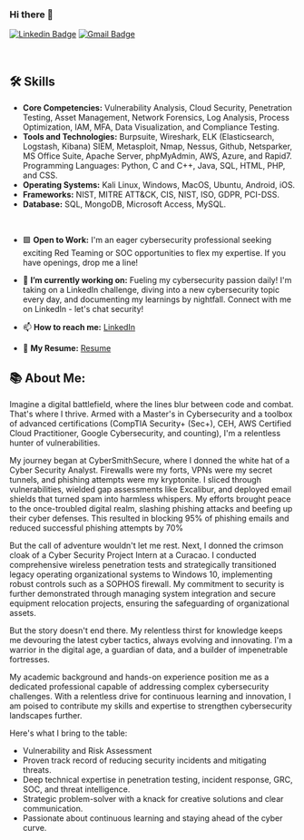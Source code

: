 ### Hi there 👋


[![Linkedin Badge](https://img.shields.io/badge/-chrisdabre-blue?style=flat-square&logo=Linkedin&logoColor=white&link=https://www.linkedin.com/in/chris-dabre/)](https://www.linkedin.com/in/chris-dabre/)
[![Gmail Badge](https://img.shields.io/badge/-chris.dabre@gmail.com-c14438?style=flat-square&logo=Gmail&logoColor=white&link=mailto:chris.dabre@gmail.com)](mailto:chris-dabre@gmail.com) 

<br>



## 🛠️ Skills
- **Core Competencies:** Vulnerability Analysis, Cloud Security, Penetration Testing, Asset Management, Network Forensics, Log Analysis, Process Optimization, IAM, MFA, Data Visualization, and Compliance Testing.
- **Tools and Technologies:** Burpsuite, Wireshark, ELK (Elasticsearch, Logstash, Kibana) SIEM, Metasploit, Nmap, Nessus, Github, Netsparker, MS Office Suite, Apache Server, phpMyAdmin, AWS, Azure, and Rapid7. Programming Languages: Python, C and C++, Java, SQL, HTML, PHP, and CSS.
- **Operating Systems:** Kali Linux, Windows, MacOS, Ubuntu, Android, iOS.
- **Frameworks:** NIST, MITRE ATT&CK, CIS, NIST, ISO, GDPR, PCI-DSS.
- **Database:** SQL, MongoDB, Microsoft Access, MySQL.

<br>

- 🟩 <b>Open to Work:</b> I'm an eager cybersecurity professional seeking exciting Red Teaming or SOC opportunities to flex my expertise. If you have openings, drop me a line!

- 🔭 <b>I’m currently working on:</b> Fueling my cybersecurity passion daily! I'm taking on a LinkedIn challenge, diving into a new cybersecurity topic every day, and documenting my learnings by nightfall. Connect with me on LinkedIn - let's chat security!

- 📫 <b>How to reach me:</b> [LinkedIn](https://linkedin.com/in/chris-dabre)

- 📌 <b>My Resume:</b> [Resume](https://github.com/chrisdabre/chrisdabre/blob/9fb3e1fad7702d88bcd31e7ef1ad303a0571f716/Chris%20Dabre%20-%20Resume.pdf)

## 📚 About Me:
Imagine a digital battlefield, where the lines blur between code and combat. That's where I thrive. Armed with a Master's in Cybersecurity and a toolbox of advanced certifications (CompTIA Security+ (Sec+), CEH, AWS Certified Cloud Practitioner, Google Cybersecurity, and counting), I'm a relentless hunter of vulnerabilities.

My journey began at CyberSmithSecure, where I donned the white hat of a Cyber Security Analyst. Firewalls were my forts, VPNs were my secret tunnels, and phishing attempts were my kryptonite. I sliced through vulnerabilities, wielded gap assessments like Excalibur, and deployed email shields that turned spam into harmless whispers. My efforts brought peace to the once-troubled digital realm, slashing phishing attacks and beefing up their cyber defenses. This resulted in blocking 95% of phishing emails and reduced successful phishing attempts by 70%

But the call of adventure wouldn't let me rest. Next, I donned the crimson cloak of a Cyber Security Project Intern at a Curacao. I conducted comprehensive wireless penetration tests and strategically transitioned legacy operating organizational systems to Windows 10, implementing robust controls such as a SOPHOS firewall. My commitment to security is further demonstrated through managing system integration and secure equipment relocation projects, ensuring the safeguarding of organizational assets.

But the story doesn't end there. My relentless thirst for knowledge keeps me devouring the latest cyber tactics, always evolving and innovating. I'm a warrior in the digital age, a guardian of data, and a builder of impenetrable fortresses.

My academic background and hands-on experience position me as a dedicated professional capable of addressing complex cybersecurity challenges. With a relentless drive for continuous learning and innovation, I am poised to contribute my skills and expertise to strengthen cybersecurity landscapes further.

Here's what I bring to the table:
- Vulnerability and Risk Assessment
- Proven track record of reducing security incidents and mitigating threats.
- Deep technical expertise in penetration testing, incident response, GRC, SOC, and threat intelligence.
- Strategic problem-solver with a knack for creative solutions and clear communication.
- Passionate about continuous learning and staying ahead of the cyber curve.
